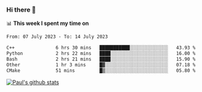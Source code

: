 ### Hi there 👋

📊 **This week I spent my time on**
<!--START_SECTION:waka-->

```txt
From: 07 July 2023 - To: 14 July 2023

C++               6 hrs 30 mins   ███████████░░░░░░░░░░░░░░   43.93 %
Python            2 hrs 22 mins   ████░░░░░░░░░░░░░░░░░░░░░   16.00 %
Bash              2 hrs 21 mins   ████░░░░░░░░░░░░░░░░░░░░░   15.90 %
Other             1 hr 3 mins     █▓░░░░░░░░░░░░░░░░░░░░░░░   07.18 %
CMake             51 mins         █▒░░░░░░░░░░░░░░░░░░░░░░░   05.80 %
```

<!--END_SECTION:waka-->


[![Paul's github stats](https://github-readme-stats.vercel.app/api?username=mickeyouyou&theme=dracula&show_icons=true)](https://github.com/anuraghazra/github-readme-stats)
